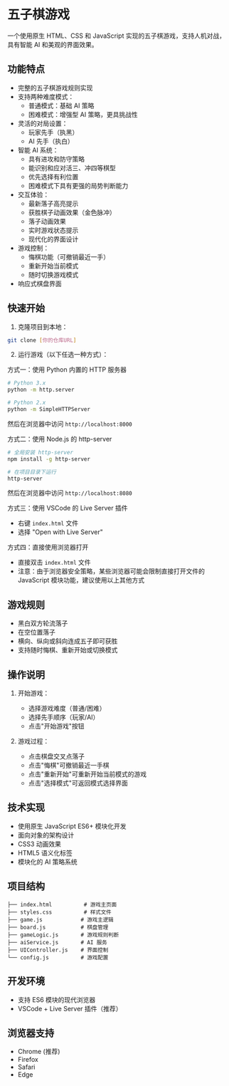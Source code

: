 # 五子棋游戏

一个使用原生 HTML、CSS 和 JavaScript 实现的五子棋游戏，支持人机对战，具有智能 AI 和美观的界面效果。

## 功能特点

- 完整的五子棋游戏规则实现
- 支持两种难度模式：
  - 普通模式：基础 AI 策略
  - 困难模式：增强型 AI 策略，更具挑战性
- 灵活的对局设置：
  - 玩家先手（执黑）
  - AI 先手（执白）
- 智能 AI 系统：
  - 具有进攻和防守策略
  - 能识别和应对活三、冲四等棋型
  - 优先选择有利位置
  - 困难模式下具有更强的局势判断能力
- 交互体验：
  - 最新落子高亮提示
  - 获胜棋子动画效果（金色脉冲）
  - 落子动画效果
  - 实时游戏状态提示
  - 现代化的界面设计
- 游戏控制：
  - 悔棋功能（可撤销最近一手）
  - 重新开始当前模式
  - 随时切换游戏模式
- 响应式棋盘界面

## 快速开始

1. 克隆项目到本地：

```bash
git clone [你的仓库URL]
```

2. 运行游戏（以下任选一种方式）：

方式一：使用 Python 内置的 HTTP 服务器
```bash
# Python 3.x
python -m http.server

# Python 2.x
python -m SimpleHTTPServer
```
然后在浏览器中访问 `http://localhost:8000`

方式二：使用 Node.js 的 http-server
```bash
# 全局安装 http-server
npm install -g http-server

# 在项目目录下运行
http-server
```
然后在浏览器中访问 `http://localhost:8080`

方式三：使用 VSCode 的 Live Server 插件
- 右键 `index.html` 文件
- 选择 "Open with Live Server"

方式四：直接使用浏览器打开
- 直接双击 `index.html` 文件
- 注意：由于浏览器安全策略，某些浏览器可能会限制直接打开文件的 JavaScript 模块功能，建议使用以上其他方式

## 游戏规则

- 黑白双方轮流落子
- 在空位置落子
- 横向、纵向或斜向连成五子即可获胜
- 支持随时悔棋、重新开始或切换模式

## 操作说明

1. 开始游戏：
   - 选择游戏难度（普通/困难）
   - 选择先手顺序（玩家/AI）
   - 点击"开始游戏"按钮

2. 游戏过程：
   - 点击棋盘交叉点落子
   - 点击"悔棋"可撤销最近一手棋
   - 点击"重新开始"可重新开始当前模式的游戏
   - 点击"选择模式"可返回模式选择界面

## 技术实现

- 使用原生 JavaScript ES6+ 模块化开发
- 面向对象的架构设计
- CSS3 动画效果
- HTML5 语义化标签
- 模块化的 AI 策略系统

## 项目结构

```
├── index.html          # 游戏主页面
├── styles.css          # 样式文件
├── game.js            # 游戏主逻辑
├── board.js           # 棋盘管理
├── gameLogic.js       # 游戏规则判断
├── aiService.js       # AI 服务
├── UIController.js    # 界面控制
└── config.js          # 游戏配置
```

## 开发环境

- 支持 ES6 模块的现代浏览器
- VSCode + Live Server 插件（推荐）

## 浏览器支持

- Chrome (推荐)
- Firefox
- Safari
- Edge
